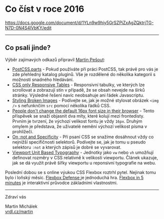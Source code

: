 # Co číst v roce 2016

https://docs.google.com/document/d/1YLn9w9hiy5GrSZPiZxAgZQktrjTG-N7D-0N4S4lVbKY/edit

---

## Co psali jinde?

Výběr zajímavých odkazů připravil [Martin Pešout](http://www.twitter.com/martinpesout):

- [PostCSS.parts](http://postcss.parts/) - Pokud používáte při práci PostCSS, tak právě pro vás je zde přehledný katalog pluginů. Vše je rozdělené do několika kategorií s možností snadného hledávání.
- [CSS only Responsive Tables](http://dbushell.com/2016/03/04/css-only-responsive-tables/) - Responsivní tabulky, ve kterých lze scrollovat a zobrazují stín v případě, že se obsah nevejde na šírků stránky. Výsledné řešení navíc neobsahuje ani řádek Javascriptu.
- [Styling Broken Images](http://bitsofco.de/styling-broken-images/) - Podívejte se, jak je možné stylovat obrázek `<img />` s nefunknčím `src` pomocí několika řádků CSS.
- [People don't change the default 16px font size in their browser](https://nicolas-hoizey.com/2016/03/people-don-t-change-the-default-16px-font-size-in-their-browser.html) - Tento příspěvek se snaží objasnit dva míty, které kolují mezi frontedisty. Prvním je tvrzení, že výchozí velikost fontu je vždy `16px`. Druhým omylem je představa, že uživatelé nemění výchozí velikost písma v prohlížeči.
- [On :not and Specificity](http://bitsofco.de/on-not-and-specificity/) - Při psaní CSS se snažíme dosáhnout vždy co nejnižší specifičnosti selektorů. Podívejte se, jak je tomu u pseudo selektoru `:not` a kterých zápisů je dobré se vyvarovat.
- [Viewport Unit Based Typography](http://zellwk.com/blog/viewport-based-typography/) - Jednotky jako `vw` nebo `vh` umožňují definovat rozměry v CSS relativně k velikosti viewportu. Článek ukazuje, jak se dá využít právě šířky viewportu u reponsivní typografie na webu.

Poslední dobou se s online výukou CSS Flexbox roztrhl pytel. Nejinak tomu bylo i loňský měsíc. [Flexbox Defense
](http://www.flexboxdefense.com/) je jednoduchá hra. [Flexbox in 5 minutes](http://flexboxin5.com/) je interaktivní průvodce základními vlastnostmi.

---

Zdraví vás

Martin Michálek  
[vrdl.cz/martin](http://vrdl.cz/martin)
